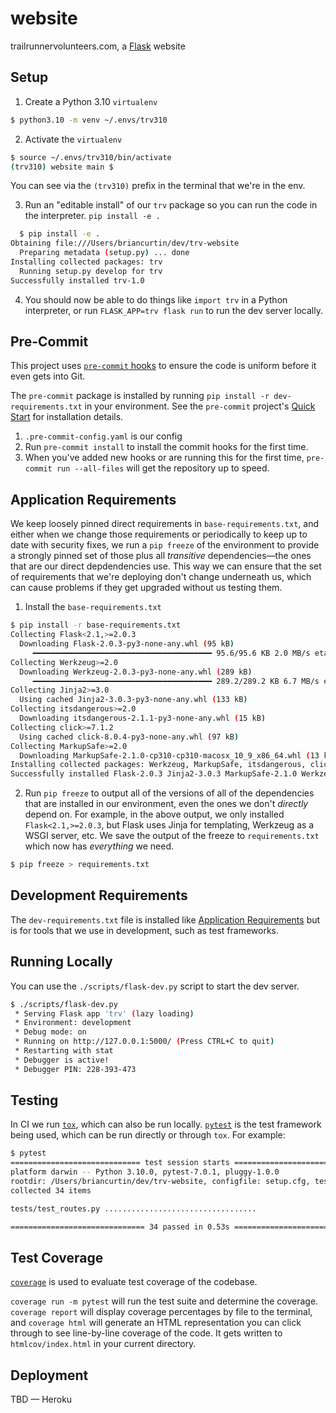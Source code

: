# website
trailrunnervolunteers.com, a [Flask](https://pypi.org/project/Flask/) website

## Setup

1. Create a Python 3.10 `virtualenv`
```bash
$ python3.10 -m venv ~/.envs/trv310
```
2. Activate the `virtualenv`
  ```bash
  $ source ~/.envs/trv310/bin/activate
  (trv310) website main $
  ```

  You can see via the `(trv310)` prefix in the terminal that we're in the env.

3. Run an "editable install" of our `trv` package so you can run the code
in the interpreter. `pip install -e .`
  ```bash
    $ pip install -e .
  Obtaining file:///Users/briancurtin/dev/trv-website
    Preparing metadata (setup.py) ... done
  Installing collected packages: trv
    Running setup.py develop for trv
  Successfully installed trv-1.0
```
4. You should now be able to do things like `import trv` in a Python interpreter,
or run `FLASK_APP=trv flask run` to run the dev server locally.

## Pre-Commit

This project uses [`pre-commit` hooks](https://pre-commit.com/) to ensure the code
is uniform before it even gets into Git.

The `pre-commit` package is installed by running
`pip install -r dev-requirements.txt` in your environment. See the `pre-commit`
project's [Quick Start](https://pre-commit.com/#quick-start)
for installation details.

1. `.pre-commit-config.yaml` is our config
2. Run `pre-commit install` to install the commit hooks for the first time.
3. When you've added new hooks or are running this for the first time,
`pre-commit run --all-files` will get the repository up to speed.

## Application Requirements

We keep loosely pinned direct requirements in `base-requirements.txt`, and either
when we change those requirements or periodically to keep up to date with
security fixes, we run a `pip freeze` of the environment to provide a strongly
pinned set of those plus all _transitive_ dependencies—the ones that are our
direct depdendencies use. This way we can ensure that the set of requirements
that we're deploying don't change underneath us, which can cause problems
if they get upgraded without us testing them.

1. Install the `base-requirements.txt`
```bash
$ pip install -r base-requirements.txt
Collecting Flask<2.1,>=2.0.3
  Downloading Flask-2.0.3-py3-none-any.whl (95 kB)
     ━━━━━━━━━━━━━━━━━━━━━━━━━━━━━━━━━━━━━━━━ 95.6/95.6 KB 2.0 MB/s eta 0:00:00
Collecting Werkzeug>=2.0
  Downloading Werkzeug-2.0.3-py3-none-any.whl (289 kB)
     ━━━━━━━━━━━━━━━━━━━━━━━━━━━━━━━━━━━━━━━━ 289.2/289.2 KB 6.7 MB/s eta 0:00:00
Collecting Jinja2>=3.0
  Using cached Jinja2-3.0.3-py3-none-any.whl (133 kB)
Collecting itsdangerous>=2.0
  Downloading itsdangerous-2.1.1-py3-none-any.whl (15 kB)
Collecting click>=7.1.2
  Using cached click-8.0.4-py3-none-any.whl (97 kB)
Collecting MarkupSafe>=2.0
  Downloading MarkupSafe-2.1.0-cp310-cp310-macosx_10_9_x86_64.whl (13 kB)
Installing collected packages: Werkzeug, MarkupSafe, itsdangerous, click, Jinja2, Flask
Successfully installed Flask-2.0.3 Jinja2-3.0.3 MarkupSafe-2.1.0 Werkzeug-2.0.3 click-8.0.4 itsdangerous-2.1.1
```
2. Run `pip freeze` to output all of the versions of all of the dependencies that
are installed in our environment, even the ones we don't _directly_ depend on.
For example, in the above output, we only installed `Flask<2.1,>=2.0.3`,
but Flask uses Jinja for templating, Werkzeug as a WSGI server, etc. We save
the output of the freeze to `requirements.txt` which now has _everything_ we need.
```bash
$ pip freeze > requirements.txt
```

## Development Requirements

The `dev-requirements.txt` file is installed like
[Application Requirements](#application-requirements) but is for tools that
we use in development, such as test frameworks.

## Running Locally

You can use the `./scripts/flask-dev.py` script to start the dev server.

```bash
$ ./scripts/flask-dev.py
 * Serving Flask app 'trv' (lazy loading)
 * Environment: development
 * Debug mode: on
 * Running on http://127.0.0.1:5000/ (Press CTRL+C to quit)
 * Restarting with stat
 * Debugger is active!
 * Debugger PIN: 228-393-473
```

## Testing

In CI we run [`tox`](https://tox.wiki/en/latest/), which can also be run locally.
[`pytest`](https://docs.pytest.org/en/latest/contents.html) is the test framework
being used, which can be run directly or through `tox`. For example:

```bash
$ pytest
============================= test session starts ==============================
platform darwin -- Python 3.10.0, pytest-7.0.1, pluggy-1.0.0
rootdir: /Users/briancurtin/dev/trv-website, configfile: setup.cfg, testpaths: tests
collected 34 items

tests/test_routes.py ..................................                  [100%]

============================== 34 passed in 0.53s ==============================

```

## Test Coverage

[`coverage`](https://coverage.readthedocs.io/en/latest/) is used to evaluate
test coverage of the codebase.

`coverage run -m pytest` will run the test suite and determine the coverage.
`coverage report` will display coverage percentages by file to the terminal,
and `coverage html` will generate an HTML representation you can click through
to see line-by-line coverage of the code. It gets written to `htmlcov/index.html`
in your current directory.

## Deployment

TBD — Heroku
